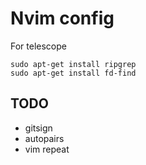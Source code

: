 # Nvim config

For telescope

```
sudo apt-get install ripgrep
sudo apt-get install fd-find
```

## TODO

* gitsign
* autopairs
* vim repeat
